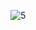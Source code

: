 ![5](https://user-images.githubusercontent.com/68409293/90976285-b98abb80-e576-11ea-83c7-b1dbdf4d9a6f.PNG)